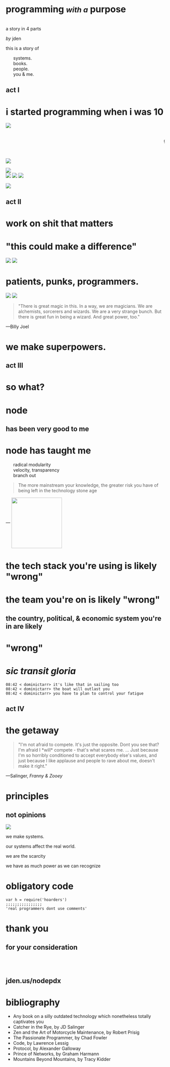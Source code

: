 # programming <small>*with a*</small> purpose
<br/>a story in 4 parts

*by* jden


this is a story of
<ul style="list-style:none;">
  <li>systems.</li>
  <li class="fragment">books.</li>
  <li class="fragment">people.</li>
  <li class="fragment">you &amp; me.</li>
</ul>


## act I
<h1 class="fragment">i started programming when i was 10</h1>


<img src="img/java_for_the_web.gif" />


<marquee scrollamount=7>&nbsp;&nbsp;&nbsp;&nbsp;&nbsp;&nbsp;so</marquee>
<marquee scrollamount=5>goddam</marquee>
<marquee scrollamount=6>&nbsp;&nbsp;&nbsp;many</marquee>
<marquee scrollamount=8>&nbsp;&nbsp;marquees</marquee>


<img src="img/gorillas.jpg"/>


<img src="img/xkcdgeocities.jpeg"/><br/>
<img src="img/construction.gif"/> <img src="img/construction.gif"/> <img src="img/construction.gif"/>


<img src="img/catcher_in_the_rye.gif"/>


## act II
<h1 class="fragment">work on shit that matters</h1>


# "this could make a difference"


<img src="img/web_of_thrones.jpg"/>


<img src="img/punks.jpg"/>


# patients, punks, programmers.


<img src="img/code.jpg"/>


<img src="img/madison.jpg"/>


<blockquote cite="http://www.berklee.edu/commencement/past/bjoel.html">"There is great magic in this. In a way, we are magicians. We are alchemists, sorcerers and wizards. We are a very strange bunch. But there is great fun in being a wizard. And great power, too."</blockquote>

&mdash;Billy Joel


# we make superpowers.


## act III
<h1 class="fragment">so what?</h1>


# node
## has been very good to me


# node has taught me
<ul style="list-style:none;">
  <li class="fragment">radical modularity</li>
  <li class="fragment">velocity, transparency</li>
  <li class="fragment">branch out</li>
</ul>


<blockquote>The more mainstream your knowledge, the greater risk you have of being left in the technology stone age</blockquote>

&mdash; <img src="img/passionate.jpg" height="160" style="vertical-align: middle"/>


# the tech stack you're using is likely "wrong"


# the team you're on is likely "wrong"


## the country, political, & economic system you're in are likely
# "wrong"


# *sic transit gloria*


<pre><code>08:42 < dominictarr> it's like that in sailing too
08:42 < dominictarr> the boat will outlast you
08:42 < dominictarr> you have to plan to control your fatigue</code></pre>


## act IV
<h1 class="fragment">the getaway</h1>


<blockquote>"I'm not afraid to compete. It's just the opposite. Dont you see that? I'm afraid I *will* compete - that's what scares me. ... Just because I'm so horribly conditioned to accept everybody else's values, and just because I like applause and people to rave about me, doesn't make it right."</blockquote>

&mdash;Salinger, *Franny &amp; Zooey*


# principles
## not opinions


<img src="img/protocol.jpg"/>


we make systems.


our systems affect the real world.


we are the scarcity


we have as much power as we can recognize


# obligatory code
<pre><code>var h = require('hoarders')
;;;;;;;;;;;;;;;;
'real programmers dont use comments'</code></pre>


# thank you
## for your consideration
<br/><br/>
## jden.us/nodepdx


# bibliography
- Any book on a silly outdated technology which nonetheless totally captivates you
- Catcher in the Rye, by JD Salinger
- Zen and the Art of Motorcycle Maintenance, by Robert Prisig
- The Passionate Programmer, by Chad Fowler
- Code, by Lawrence Lessig
- Protocol, by Alexander Galloway
- Prince of Networks, by Graham Harmann
- Mountains Beyond Mountains, by Tracy Kidder